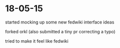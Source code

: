# 18-05-15

started mocking up some new fedwiki interface ideas

forked orkl (also submitted a tiny pr correcting a typo)

tried to make it feel like fedwiki
